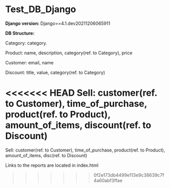 # Test_DB_Django
<b>Django version: </b>Django==4.1.dev20211206065911


<b>DB Structure: </b>

Category: category. 

Product: name, description, category(ref. to Category), price

Customer: email, name

Discount: title, value, category(ref. to Category)

<<<<<<< HEAD
Sell: customer(ref. to Customer), time_of_purchase, product(ref. to Product), amount_of_items, discount(ref. to Discount)
=======
Sell: customer(ref. to Customer), time_of_purchase, product(ref. to Product), amount_of_items, disc(ref. to Discount)

<p>

Links to the reports are located in index.html
>>>>>>> 0f2e173db4499e113e9c38639c7f4a60abf3ffae
